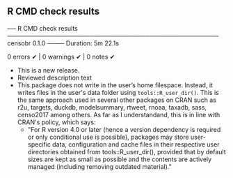 ## R CMD check results

── R CMD check results ───────────────────────────────────────────────── censobr 0.1.0 ────
Duration: 5m 22.1s

0 errors ✔ | 0 warnings ✔ | 0 notes ✔

* This is a new release.
* Reviewed description text
* This package does not write in the user’s home filespace. Instead, it writes files in the user's data folder using `tools::R_user_dir()`. This is the same approach used in several other packages on CRAN such as r2u, targets, duckdb, modelsummary, rtweet, rnoaa, taxadb, sass, censo2017 among others. As far as I understandand, this is in line with CRAN's policy, which says:
  * "For R version 4.0 or later (hence a version dependency is required or only conditional use is possible), packages may store user-specific data, configuration and cache files in their respective user directories obtained from tools::R_user_dir(), provided that by default sizes are kept as small as possible and the contents are actively managed (including removing outdated material)."
